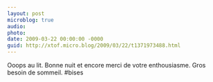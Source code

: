 ```yaml
---
layout: post
microblog: true
audio: 
photo: 
date: 2009-03-22 00:00:00 -0000
guid: http://xtof.micro.blog/2009/03/22/t1371973488.html
---
```

Ooops au lit. Bonne nuit et encore merci de votre enthousiasme. Gros besoin de sommeil. #bises
